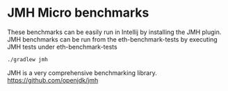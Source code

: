 # JMH Micro benchmarks

These benchmarks can be  easily run in Intellij by installing the JMH plugin.
JMH benchmarks can be run from the eth-benchmark-tests by executing JMH tests under eth-benchmark-tests

```bash
./gradlew jmh
```

JMH is a very comprehensive benchmarking library. https://github.com/openjdk/jmh